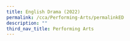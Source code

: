 ```yaml
---
title: English Drama (2022)
permalink: /cca/Performing-Arts/permalinkED
description: ""
third_nav_title: Performing Arts
---
```

